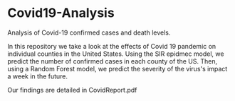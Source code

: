 # Covid19-Analysis
Analysis of Covid-19 confirmed cases and death levels.

In this repository we take a look at the effects of Covid 19 pandemic on individual counties in the United States. Using the
SIR epidmec model, we predict the number of confirmed cases in each county of the US. Then, using a Random Forest model, we
predict the severity of the virus's impact a week in the future.

Our findings are detailed in CovidReport.pdf
